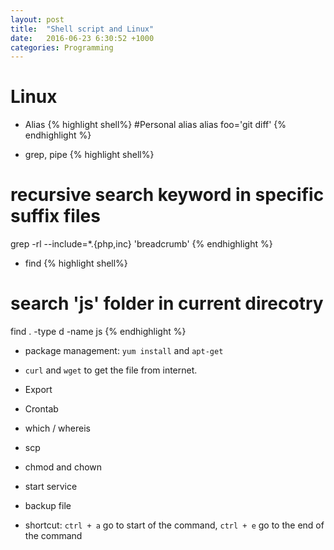 ```yaml
---
layout: post
title:  "Shell script and Linux"
date:   2016-06-23 6:30:52 +1000
categories: Programming
---
```

Linux
============
- Alias
{% highlight shell%}
#Personal alias
alias foo='git diff'
{% endhighlight %}

- grep, pipe
{% highlight shell%}
# recursive search keyword in specific suffix files
grep -rl --include=\*.{php,inc} 'breadcrumb'
{% endhighlight %}

- find 
{% highlight shell%}
# search 'js' folder in current direcotry
find . -type d -name js
{% endhighlight %}

- package management: `yum install` and `apt-get`

- `curl` and `wget` to get the file from internet.

- Export

- Crontab

- which / whereis

- scp

- chmod and chown

- start service

- backup file

- shortcut: `ctrl + a` go to start of the command, `ctrl + e` go to the end of the command